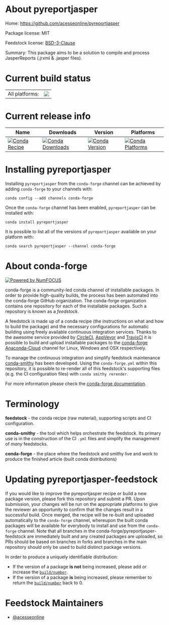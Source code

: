 About pyreportjasper
====================

Home: https://github.com/acesseonline/pyreportjasper

Package license: MIT

Feedstock license: [BSD-3-Clause](https://github.com/conda-forge/pyreportjasper-feedstock/blob/master/LICENSE.txt)

Summary: This package aims to be a solution to compile and process JasperReports (.jrxml & .jasper files).

Current build status
====================


<table><tr><td>All platforms:</td>
    <td>
      <a href="https://dev.azure.com/conda-forge/feedstock-builds/_build/latest?definitionId=6980&branchName=master">
        <img src="https://dev.azure.com/conda-forge/feedstock-builds/_apis/build/status/pyreportjasper-feedstock?branchName=master">
      </a>
    </td>
  </tr>
</table>

Current release info
====================

| Name | Downloads | Version | Platforms |
| --- | --- | --- | --- |
| [![Conda Recipe](https://img.shields.io/badge/recipe-pyreportjasper-green.svg)](https://anaconda.org/conda-forge/pyreportjasper) | [![Conda Downloads](https://img.shields.io/conda/dn/conda-forge/pyreportjasper.svg)](https://anaconda.org/conda-forge/pyreportjasper) | [![Conda Version](https://img.shields.io/conda/vn/conda-forge/pyreportjasper.svg)](https://anaconda.org/conda-forge/pyreportjasper) | [![Conda Platforms](https://img.shields.io/conda/pn/conda-forge/pyreportjasper.svg)](https://anaconda.org/conda-forge/pyreportjasper) |

Installing pyreportjasper
=========================

Installing `pyreportjasper` from the `conda-forge` channel can be achieved by adding `conda-forge` to your channels with:

```
conda config --add channels conda-forge
```

Once the `conda-forge` channel has been enabled, `pyreportjasper` can be installed with:

```
conda install pyreportjasper
```

It is possible to list all of the versions of `pyreportjasper` available on your platform with:

```
conda search pyreportjasper --channel conda-forge
```


About conda-forge
=================

[![Powered by NumFOCUS](https://img.shields.io/badge/powered%20by-NumFOCUS-orange.svg?style=flat&colorA=E1523D&colorB=007D8A)](http://numfocus.org)

conda-forge is a community-led conda channel of installable packages.
In order to provide high-quality builds, the process has been automated into the
conda-forge GitHub organization. The conda-forge organization contains one repository
for each of the installable packages. Such a repository is known as a *feedstock*.

A feedstock is made up of a conda recipe (the instructions on what and how to build
the package) and the necessary configurations for automatic building using freely
available continuous integration services. Thanks to the awesome service provided by
[CircleCI](https://circleci.com/), [AppVeyor](https://www.appveyor.com/)
and [TravisCI](https://travis-ci.com/) it is possible to build and upload installable
packages to the [conda-forge](https://anaconda.org/conda-forge)
[Anaconda-Cloud](https://anaconda.org/) channel for Linux, Windows and OSX respectively.

To manage the continuous integration and simplify feedstock maintenance
[conda-smithy](https://github.com/conda-forge/conda-smithy) has been developed.
Using the ``conda-forge.yml`` within this repository, it is possible to re-render all of
this feedstock's supporting files (e.g. the CI configuration files) with ``conda smithy rerender``.

For more information please check the [conda-forge documentation](https://conda-forge.org/docs/).

Terminology
===========

**feedstock** - the conda recipe (raw material), supporting scripts and CI configuration.

**conda-smithy** - the tool which helps orchestrate the feedstock.
                   Its primary use is in the construction of the CI ``.yml`` files
                   and simplify the management of *many* feedstocks.

**conda-forge** - the place where the feedstock and smithy live and work to
                  produce the finished article (built conda distributions)


Updating pyreportjasper-feedstock
=================================

If you would like to improve the pyreportjasper recipe or build a new
package version, please fork this repository and submit a PR. Upon submission,
your changes will be run on the appropriate platforms to give the reviewer an
opportunity to confirm that the changes result in a successful build. Once
merged, the recipe will be re-built and uploaded automatically to the
`conda-forge` channel, whereupon the built conda packages will be available for
everybody to install and use from the `conda-forge` channel.
Note that all branches in the conda-forge/pyreportjasper-feedstock are
immediately built and any created packages are uploaded, so PRs should be based
on branches in forks and branches in the main repository should only be used to
build distinct package versions.

In order to produce a uniquely identifiable distribution:
 * If the version of a package **is not** being increased, please add or increase
   the [``build/number``](https://conda.io/docs/user-guide/tasks/build-packages/define-metadata.html#build-number-and-string).
 * If the version of a package **is** being increased, please remember to return
   the [``build/number``](https://conda.io/docs/user-guide/tasks/build-packages/define-metadata.html#build-number-and-string)
   back to 0.

Feedstock Maintainers
=====================

* [@acesseonline](https://github.com/acesseonline/)

